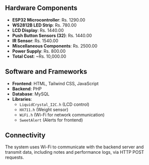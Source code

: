 ## Hardware Components

- **ESP32 Microcontroller**: Rs. 1290.00
- **WS2812B LED Strip**: Rs. 780.00
- **LCD Display**: Rs. 1440.00
- **Push Button Sensors (32)**: Rs. 1440.00
- **IR Sensor**: Rs. 1540.00
- **Miscellaneous Components**: Rs. 2500.00
- **Power Supply**: Rs. 800.00
- **Total Cost**: ~Rs. 10,000.00

## Software and Frameworks

- **Frontend**: HTML, Tailwind CSS, JavaScript
- **Backend**: PHP
- **Database**: MySQL
- **Libraries**:
  - `LiquidCrystal_I2C.h` (LCD control)
  - `HX711.h` (Weight sensor)
  - `WiFi.h` (Wi-Fi for network communication)
  - `SweetAlert` (Alerts for frontend)

## Connectivity

The system uses Wi-Fi to communicate with the backend server and transmit data, including notes and performance logs, via HTTP POST requests.
